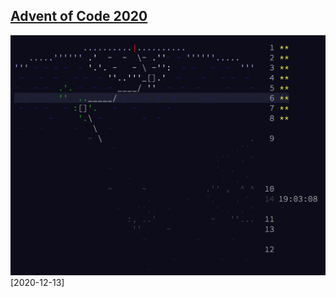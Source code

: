 ## [Advent of Code 2020](https://adventofcode.com/)




![my result: ](https://github.com/subZiro/adventofcode_2020/blob/main/my_result.png)
[2020-12-13]

